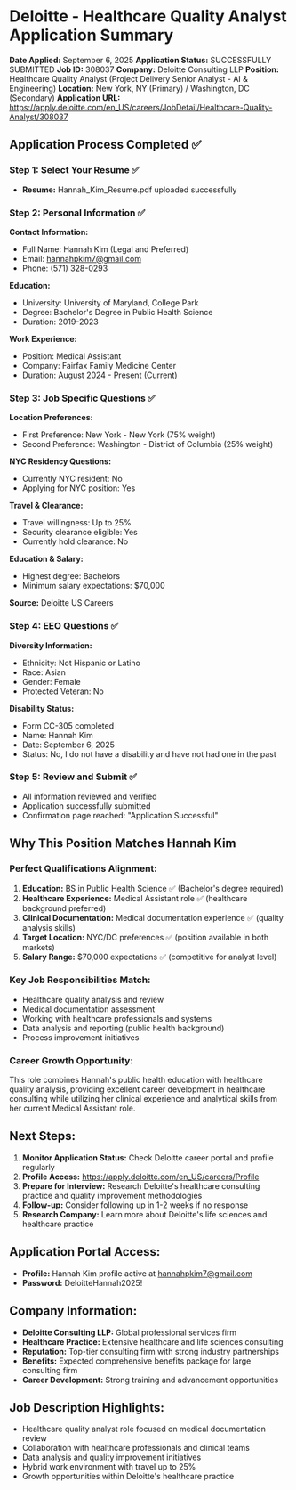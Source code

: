 # Deloitte - Healthcare Quality Analyst Application Summary

**Date Applied:** September 6, 2025
**Application Status:** SUCCESSFULLY SUBMITTED
**Job ID:** 308037
**Company:** Deloitte Consulting LLP
**Position:** Healthcare Quality Analyst (Project Delivery Senior Analyst - AI & Engineering)
**Location:** New York, NY (Primary) / Washington, DC (Secondary)
**Application URL:** https://apply.deloitte.com/en_US/careers/JobDetail/Healthcare-Quality-Analyst/308037

## Application Process Completed ✅

### Step 1: Select Your Resume ✅
- **Resume:** Hannah_Kim_Resume.pdf uploaded successfully

### Step 2: Personal Information ✅
**Contact Information:**
- Full Name: Hannah Kim (Legal and Preferred)
- Email: hannahpkim7@gmail.com
- Phone: (571) 328-0293

**Education:**
- University: University of Maryland, College Park
- Degree: Bachelor's Degree in Public Health Science
- Duration: 2019-2023

**Work Experience:**
- Position: Medical Assistant
- Company: Fairfax Family Medicine Center
- Duration: August 2024 - Present (Current)

### Step 3: Job Specific Questions ✅
**Location Preferences:**
- First Preference: New York - New York (75% weight)
- Second Preference: Washington - District of Columbia (25% weight)

**NYC Residency Questions:**
- Currently NYC resident: No
- Applying for NYC position: Yes

**Travel & Clearance:**
- Travel willingness: Up to 25%
- Security clearance eligible: Yes
- Currently hold clearance: No

**Education & Salary:**
- Highest degree: Bachelors
- Minimum salary expectations: $70,000

**Source:** Deloitte US Careers

### Step 4: EEO Questions ✅
**Diversity Information:**
- Ethnicity: Not Hispanic or Latino
- Race: Asian
- Gender: Female
- Protected Veteran: No

**Disability Status:**
- Form CC-305 completed
- Name: Hannah Kim
- Date: September 6, 2025
- Status: No, I do not have a disability and have not had one in the past

### Step 5: Review and Submit ✅
- All information reviewed and verified
- Application successfully submitted
- Confirmation page reached: "Application Successful"

## Why This Position Matches Hannah Kim

### Perfect Qualifications Alignment:
1. **Education:** BS in Public Health Science ✅ (Bachelor's degree required)
2. **Healthcare Experience:** Medical Assistant role ✅ (healthcare background preferred)
3. **Clinical Documentation:** Medical documentation experience ✅ (quality analysis skills)
4. **Target Location:** NYC/DC preferences ✅ (position available in both markets)
5. **Salary Range:** $70,000 expectations ✅ (competitive for analyst level)

### Key Job Responsibilities Match:
- Healthcare quality analysis and review
- Medical documentation assessment
- Working with healthcare professionals and systems
- Data analysis and reporting (public health background)
- Process improvement initiatives

### Career Growth Opportunity:
This role combines Hannah's public health education with healthcare quality analysis, providing excellent career development in healthcare consulting while utilizing her clinical experience and analytical skills from her current Medical Assistant role.

## Next Steps:
1. **Monitor Application Status:** Check Deloitte career portal and profile regularly
2. **Profile Access:** https://apply.deloitte.com/en_US/careers/Profile
3. **Prepare for Interview:** Research Deloitte's healthcare consulting practice and quality improvement methodologies
4. **Follow-up:** Consider following up in 1-2 weeks if no response
5. **Research Company:** Learn more about Deloitte's life sciences and healthcare practice

## Application Portal Access:
- **Profile:** Hannah Kim profile active at hannahpkim7@gmail.com
- **Password:** DeloitteHannah2025!

## Company Information:
- **Deloitte Consulting LLP:** Global professional services firm
- **Healthcare Practice:** Extensive healthcare and life sciences consulting
- **Reputation:** Top-tier consulting firm with strong industry partnerships
- **Benefits:** Expected comprehensive benefits package for large consulting firm
- **Career Development:** Strong training and advancement opportunities

## Job Description Highlights:
- Healthcare quality analyst role focused on medical documentation review
- Collaboration with healthcare professionals and clinical teams
- Data analysis and quality improvement initiatives
- Hybrid work environment with travel up to 25%
- Growth opportunities within Deloitte's healthcare practice